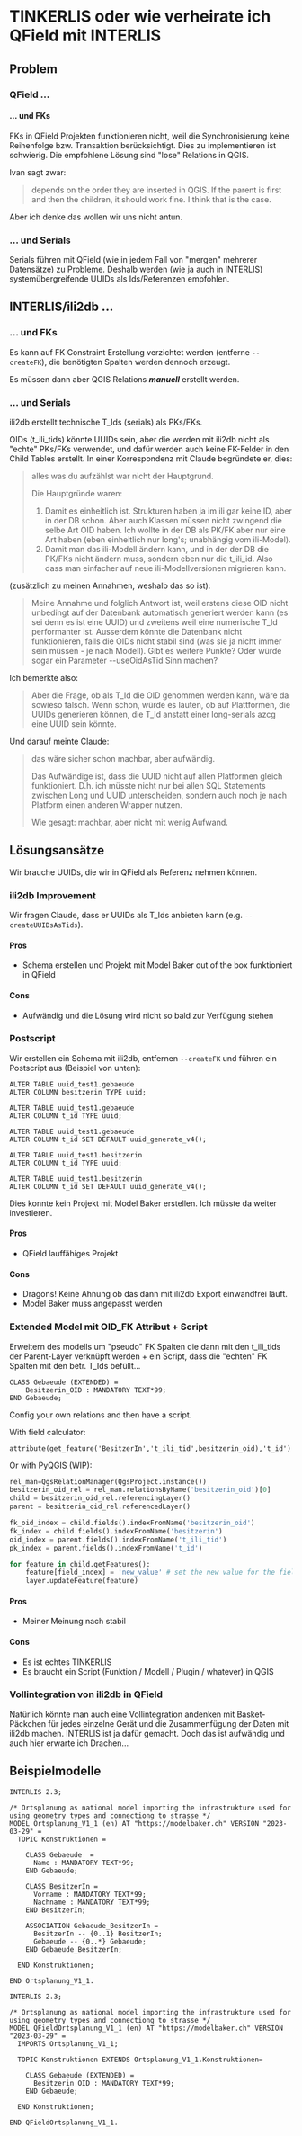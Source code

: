 # TINKERLIS oder wie verheirate ich QField mit INTERLIS

## Problem

### QField ... 

#### ... und FKs

FKs in QField Projekten funktionieren nicht, weil die Synchronisierung keine Reihenfolge bzw. Transaktion berücksichtigt. Dies zu implementieren ist schwierig. Die empfohlene Lösung sind "lose" Relations in QGIS.

Ivan sagt zwar:
> depends on the order they are inserted in QGIS. If the parent is first and then the children, it should work fine. I think that is the case.

Aber ich denke das wollen wir uns nicht antun.

### ... und Serials

Serials führen mit QField (wie in jedem Fall von "mergen" mehrerer Datensätze) zu Probleme. Deshalb werden (wie ja auch in INTERLIS) systemübergreifende UUIDs als Ids/Referenzen empfohlen.

## INTERLIS/ili2db ...

### ... und FKs

Es kann auf FK Constraint Erstellung verzichtet werden (entferne `--createFK`), die benötigten Spalten werden dennoch erzeugt.

Es müssen dann aber QGIS Relations ***manuell*** erstellt werden.

### ... und Serials

ili2db erstellt technische T_Ids (serials) als PKs/FKs.

OIDs (t_ili_tids) könnte UUIDs sein, aber die werden mit ili2db nicht als "echte" PKs/FKs verwendet, und dafür werden auch keine FK-Felder in den Child Tables erstellt. In einer Korrespondenz mit Claude begründete er, dies:

> alles was du aufzählst war nicht der Hauptgrund.
> 
> Die Hauptgründe waren:
> 
> 1) Damit es einheitlich ist. Strukturen haben ja im ili gar keine ID, aber in der DB schon. Aber auch Klassen müssen nicht zwingend die selbe Art OID haben. Ich wollte in der DB als PK/FK aber nur eine Art haben (eben einheitlich nur long's; unabhängig vom ili-Model). 
> 2) Damit man das ili-Modell ändern kann, und in der der DB die PK/FKs nicht ändern muss, sondern eben nur die t_ili_id. Also dass man einfacher auf neue ili-Modellversionen migrieren kann.

(zusätzlich zu meinen Annahmen, weshalb das so ist):

> Meine Annahme und folglich Antwort ist, weil erstens diese OID nicht unbedingt auf der Datenbank automatisch generiert werden kann (es sei denn es ist eine UUID) und zweitens weil eine numerische T_Id performanter ist. Ausserdem könnte die Datenbank nicht funktionieren, falls die OIDs nicht stabil sind (was sie ja nicht immer sein müssen - je nach Modell). Gibt es weitere Punkte? Oder würde sogar ein Parameter --useOidAsTid Sinn machen?

Ich bemerkte also:

> Aber die Frage, ob als T_Id die OID genommen werden kann, wäre da sowieso falsch. Wenn schon, würde es lauten, ob auf Plattformen, die UUIDs generieren können, die T_Id anstatt einer long-serials azcg eine UUID sein könnte.

Und darauf meinte Claude:

> das wäre sicher schon machbar, aber aufwändig.
>
> Das Aufwändige ist, dass die UUID nicht auf allen Platformen gleich funktioniert. D.h. ich müsste nicht nur bei allen SQL Statements zwischen Long und UUID unterscheiden, sondern auch noch je nach Platform einen anderen Wrapper nutzen.
>
> Wie gesagt: machbar, aber nicht mit wenig Aufwand.

## Lösungsansätze

Wir brauche UUIDs, die wir in QField als Referenz nehmen können.

### ili2db Improvement
Wir fragen Claude, dass er UUIDs als T_Ids anbieten kann (e.g. `--createUUIDsAsTids`).

#### Pros
- Schema erstellen und Projekt mit Model Baker out of the box funktioniert in QField

#### Cons
- Aufwändig und die Lösung wird nicht so bald zur Verfügung stehen

### Postscript

Wir erstellen ein Schema mit ili2db, entfernen `--createFK` und führen ein Postscript aus (Beispiel von unten):

```
ALTER TABLE uuid_test1.gebaeude
ALTER COLUMN besitzerin TYPE uuid;

ALTER TABLE uuid_test1.gebaeude
ALTER COLUMN t_id TYPE uuid;

ALTER TABLE uuid_test1.gebaeude
ALTER COLUMN t_id SET DEFAULT uuid_generate_v4();

ALTER TABLE uuid_test1.besitzerin
ALTER COLUMN t_id TYPE uuid;

ALTER TABLE uuid_test1.besitzerin
ALTER COLUMN t_id SET DEFAULT uuid_generate_v4();
```

Dies konnte kein Projekt mit Model Baker erstellen. Ich müsste da weiter investieren.

#### Pros
- QField lauffähiges Projekt

#### Cons
- Dragons! Keine Ahnung ob das dann mit ili2db Export einwandfrei läuft.
- Model Baker muss angepasst werden

### Extended Model mit OID_FK Attribut + Script 

Erweitern des modells um "pseudo" FK Spalten die dann mit den t_ili_tids der Parent-Layer verknüpft werden + ein Script, dass die "echten" FK Spalten mit den betr. T_Ids befüllt...

```
CLASS Gebaeude (EXTENDED) =
    Besitzerin_OID : MANDATORY TEXT*99;
END Gebaeude;
```

Config your own relations and then have a script.

With field calculator:

```
attribute(get_feature('BesitzerIn','t_ili_tid',besitzerin_oid),'t_id')
```

Or with PyQGIS (WIP):
```python
rel_man=QgsRelationManager(QgsProject.instance())
besitzerin_oid_rel = rel_man.relationsByName('besitzerin_oid')[0]
child = besitzerin_oid_rel.referencingLayer()
parent = besitzerin_oid_rel.referencedLayer()

fk_oid_index = child.fields().indexFromName('besitzerin_oid')
fk_index = child.fields().indexFromName('besitzerin')
oid_index = parent.fields().indexFromName('t_ili_tid')
pk_index = parent.fields().indexFromName('t_id')

for feature in child.getFeatures():
    feature[field_index] = 'new_value' # set the new value for the field
    layer.updateFeature(feature)
```

#### Pros
- Meiner Meinung nach stabil

#### Cons
- Es ist echtes TINKERLIS
- Es braucht ein Script (Funktion / Modell / Plugin / whatever) in QGIS

### Vollintegration von ili2db in QField

Natürlich könnte man auch eine Vollintegration andenken mit Basket-Päckchen für jedes einzelne Gerät und die Zusammenfügung der Daten mit ili2db machen. INTERLIS ist ja dafür gemacht. Doch das ist aufwändig und auch hier erwarte ich Drachen...

## Beispielmodelle

```
INTERLIS 2.3;

/* Ortsplanung as national model importing the infrastrukture used for using geometry types and connectiong to strasse */
MODEL Ortsplanung_V1_1 (en) AT "https://modelbaker.ch" VERSION "2023-03-29" =
  TOPIC Konstruktionen =

    CLASS Gebaeude  =
      Name : MANDATORY TEXT*99;
    END Gebaeude;

    CLASS BesitzerIn =
      Vorname : MANDATORY TEXT*99;
      Nachname : MANDATORY TEXT*99;
    END BesitzerIn;

    ASSOCIATION Gebaeude_BesitzerIn =
      BesitzerIn -- {0..1} BesitzerIn;
      Gebaeude -- {0..*} Gebaeude;
    END Gebaeude_BesitzerIn;

  END Konstruktionen;

END Ortsplanung_V1_1.
```

```
INTERLIS 2.3;

/* Ortsplanung as national model importing the infrastrukture used for using geometry types and connectiong to strasse */
MODEL QFieldOrtsplanung_V1_1 (en) AT "https://modelbaker.ch" VERSION "2023-03-29" =
  IMPORTS Ortsplanung_V1_1;

  TOPIC Konstruktionen EXTENDS Ortsplanung_V1_1.Konstruktionen=

    CLASS Gebaeude (EXTENDED) =
      Besitzerin_OID : MANDATORY TEXT*99;
    END Gebaeude;

  END Konstruktionen;

END QFieldOrtsplanung_V1_1.
```